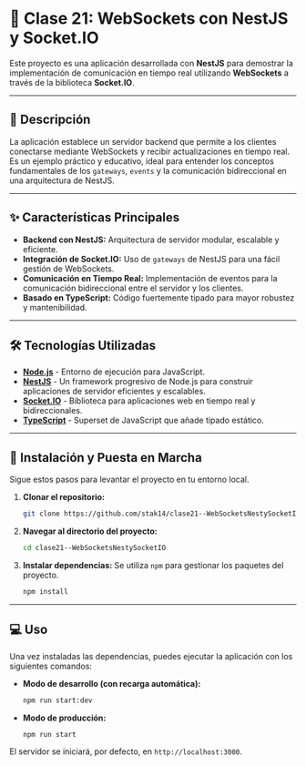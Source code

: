 
# 🚀 Clase 21: WebSockets con NestJS y Socket.IO

Este proyecto es una aplicación desarrollada con **NestJS** para demostrar la implementación de comunicación en tiempo real utilizando **WebSockets** a través de la biblioteca **Socket.IO**.

-----

## 📜 Descripción

La aplicación establece un servidor backend que permite a los clientes conectarse mediante WebSockets y recibir actualizaciones en tiempo real. Es un ejemplo práctico y educativo, ideal para entender los conceptos fundamentales de los `gateways`, `events` y la comunicación bidireccional en una arquitectura de NestJS.

-----

## ✨ Características Principales

  * **Backend con NestJS:** Arquitectura de servidor modular, escalable y eficiente.
  * **Integración de Socket.IO:** Uso de `gateways` de NestJS para una fácil gestión de WebSockets.
  * **Comunicación en Tiempo Real:** Implementación de eventos para la comunicación bidireccional entre el servidor y los clientes.
  * **Basado en TypeScript:** Código fuertemente tipado para mayor robustez y mantenibilidad.

-----

## 🛠️ Tecnologías Utilizadas

  * **[Node.js](https://nodejs.org/)** - Entorno de ejecución para JavaScript.
  * **[NestJS](https://nestjs.com/)** - Un framework progresivo de Node.js para construir aplicaciones de servidor eficientes y escalables.
  * **[Socket.IO](https://socket.io/)** - Biblioteca para aplicaciones web en tiempo real y bidireccionales.
  * **[TypeScript](https://www.typescriptlang.org/)** - Superset de JavaScript que añade tipado estático.

-----

## 🚀 Instalación y Puesta en Marcha

Sigue estos pasos para levantar el proyecto en tu entorno local.

1.  **Clonar el repositorio:**

    ```bash
    git clone https://github.com/stak14/clase21--WebSocketsNestySocketIO.git
    ```

2.  **Navegar al directorio del proyecto:**

    ```bash
    cd clase21--WebSocketsNestySocketIO
    ```

3.  **Instalar dependencias:**
    Se utiliza `npm` para gestionar los paquetes del proyecto.

    ```bash
    npm install
    ```

-----

## 💻 Uso

Una vez instaladas las dependencias, puedes ejecutar la aplicación con los siguientes comandos:

  * **Modo de desarrollo (con recarga automática):**

    ```bash
    npm run start:dev
    ```

  * **Modo de producción:**

    ```bash
    npm run start
    ```

El servidor se iniciará, por defecto, en `http://localhost:3000`.


